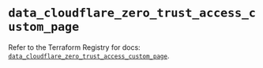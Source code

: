 # `data_cloudflare_zero_trust_access_custom_page`

Refer to the Terraform Registry for docs: [`data_cloudflare_zero_trust_access_custom_page`](https://registry.terraform.io/providers/cloudflare/cloudflare/5.8.2/docs/data-sources/zero_trust_access_custom_page).
